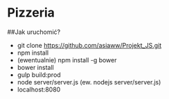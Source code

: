# Pizzeria

##Jak uruchomić?
- git clone https://github.com/asiaww/Projekt_JS.git
- npm install
- (ewentualnie) npm install -g bower
- bower install
- gulp build:prod
- node server/server.js (ew. nodejs server/server.js)
- localhost:8080
